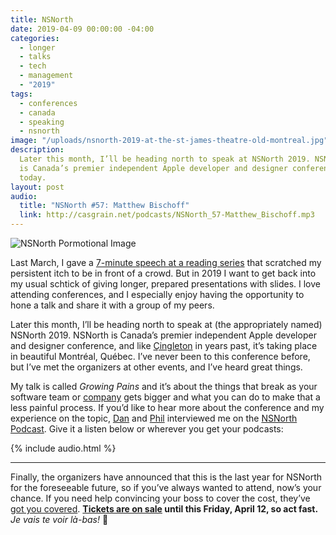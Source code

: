 ```yaml
---
title: NSNorth
date: 2019-04-09 00:00:00 -04:00
categories:
  - longer
  - talks
  - tech
  - management
  - "2019"
tags:
  - conferences
  - canada
  - speaking
  - nsnorth
image: "/uploads/nsnorth-2019-at-the-st-james-theatre-old-montreal.jpg"
description:
  Later this month, I’ll be heading north to speak at NSNorth 2019. NSNorth
  is Canada’s premier independent Apple developer and designer conference. Get tickets
  today.
layout: post
audio:
  title: "NSNorth #57: Matthew Bischoff"
  link: http://casgrain.net/podcasts/NSNorth_57-Matthew_Bischoff.mp3
---
```


![NSNorth Pormotional Image](/uploads/nsnorth-2019-at-the-st-james-theatre-old-montreal.jpg)

Last March, I gave a [7-minute speech at a reading series](https://matthewbischoff.com/culture-rot/) that scratched my persistent itch to be in front of a crowd. But in 2019 I want to get back into my usual schtick of giving longer, prepared presentations with slides. I love attending conferences, and I especially enjoy having the opportunity to hone a talk and share it with a group of my peers.

Later this month, I’ll be heading north to speak at (the appropriately named) NSNorth 2019. NSNorth is Canada’s premier independent Apple developer and designer conference, and like [Çingleton](http://cingleton.com) in years past, it’s taking place in beautiful Montréal, Québec. I’ve never been to this conference before, but I’ve met the organizers at other events, and I’ve heard great things.

My talk is called _Growing Pains_ and it’s about the things that break as your software team or [company](https://lickability.com) gets bigger and what you can do to make that a less painful process. If you’d like to hear more about the conference and my experience on the topic, [Dan](https://twitter.com/_danbyers) and [Phil](https://twitter.com/philippec) interviewed me on the [NSNorth Podcast](https://itunes.apple.com/us/podcast/the-nsnorth-podcast/id599959952?mt=2). Give it a listen below or wherever you get your podcasts:

{% include audio.html %}

<hr>

Finally, the organizers have announced that this is the last year for NSNorth for the foreseeable future, so if you’ve always wanted to attend, now’s your chance. If you need help convincing your boss to cover the cost, they’ve [got you covered](https://nsnorth.ca/convince-your-boss.pdf). **[Tickets are on sale](https://tickets.nsnorth.ca) until this Friday, April 12, so act fast.** _Je vais te voir là-bas!_ 👋
